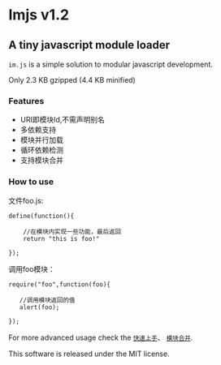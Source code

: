 # Imjs v1.2
## A tiny javascript module loader

`im.js` is a simple solution to modular javascript development.

Only 2.3 KB gzipped (4.4 KB minified)

### Features
 * URI即模块Id,不需声明别名
 * 多依赖支持
 * 模块并行加载
 * 循环依赖检测
 * 支持模块合并

### How to use
文件foo.js:

    define(function(){

        //在模块内实现一些功能，最后返回 
        return "this is foo!"
  
    });

调用foo模块：

    require("foo",function(foo){

       //调用模块返回的值
       alert(foo);
  
    });


For more advanced usage check the [`快速上手`](http://fengdi.github.com/imjs/test.html)、
[`模块合并`](https://github.com/fengdi/imjs/wiki/%E6%A8%A1%E5%9D%97%E5%90%88%E5%B9%B6%E5%8A%9F%E8%83%BD%E8%AF%B4%E6%98%8E).

This software is released under the MIT license.
